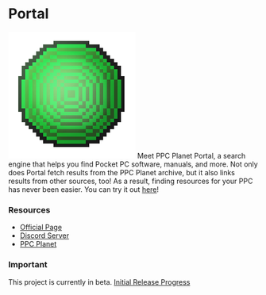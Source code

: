 # Portal
![PPC Planet Portal Logo](portal.png)
Meet PPC Planet Portal, a search engine that helps you find Pocket PC software, manuals, and more. Not only does Portal fetch results from the PPC Planet archive, but it also links results from other sources, too! As a result, finding resources for your PPC has never been easier. You can try it out [here](https://ppcplanet.org/portal/)!

### Resources
- [Official Page](https://ppcplanet.org/portal/)
- [Discord Server](https://discord.gg/tHbx4qc)
- [PPC Planet](https://ppcplanet.org/)

### Important
This project is currently in beta. [Initial Release Progress](https://github.com/Pocket-PC-Planet/Portal/projects/1)
